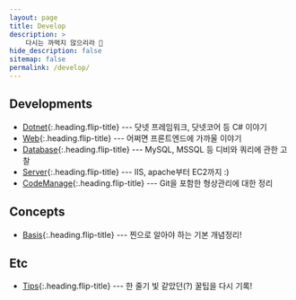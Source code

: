 ```yaml
---
layout: page
title: Develop
description: >
    다시는 까먹지 않으리라 🚀
hide_description: false
sitemap: false
permalink: /develop/
---
```


## Developments

- [Dotnet]{:.heading.flip-title} --- 닷넷 프레임워크, 닷넷코어 등 C# 이야기
- [Web]{:.heading.flip-title} --- 어쩌면 프론트엔드에 가까울 이야기
- [Database]{:.heading.flip-title} --- MySQL, MSSQL 등 디비와 쿼리에 관한 고찰
- [Server]{:.heading.flip-title} --- IIS, apache부터 EC2까지 :)
- [CodeManage]{:.heading.flip-title} --- Git을 포함한 형상관리에 대한 정리

## Concepts

- [Basis]{:.heading.flip-title} --- 찐으로 알아야 하는 기본 개념정리!

## Etc

- [Tips]{:.heading.flip-title} --- 한 줄기 빛 같았던(?) 꿀팁을 다시 기록!


[dotnet]: /develop/dotnet
[web]: /develop/web
[database]: /develop/database
[server]: /develop/server
[codemanage]: /develop/codemanage
[basis]: /develop/concepts/basis
[tips]: /develop/tips